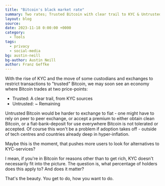 ```yaml
---
title: "Bitcoin's black market rate"
summary: Two rates; Trusted Bitcoin with clear trail to KYC & Untrusted Bitcoin from unknown sources, offshore exchanges and mixers
layout: blog
source:
date: 2023-11-18 0:00:00 +0000
category:
  - Tools
tags:
  - privacy
  - social-media
bg: austin-neill
bg-author: Austin Neill
author: Franz Geffke
---
```


With the rise of KYC and the move of some custodians and exchanges to restrict transactions to "trusted" Bitcoin, we may soon see an economy where Bitcoin trades at two price-points:

- Trusted: A clear trail, from KYC sources
- Untrusted: ~ Remaining

Untrusted Bitcoin would be harder to exchange to fiat - one might have to rely on peer to peer exchange, or accept a premium to either obtain clean Bitcoin, or a fiat-bank-deposit for use everywhere Bitcoin is not tolerated or accepted. Of course this won't be a problem if adoption takes off - outside of tech centres and countries already deep in hyper-inflation.

Maybe this is the moment, that pushes more users to look for alternatives to KYC-services?

I mean, if you're in Bitcoin for reasons other than to get rich, KYC doesn't necessarily fit into the picture.
The question is, what percentage of holders does this apply to?
And does it matter?

That's the beauty. You get to do, how you want to do.
